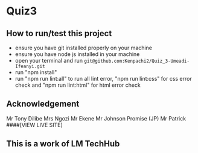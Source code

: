 # Quiz3
## How to run/test this project
* ensure you have git installed properly on your machine
* ensure you have node js installed in your machine
* open your terminal and run `git@github.com:Kenpachi2/Quiz_3-Umeadi-Ifeanyi.git`
* run "npm install"
* run "npm run lint:all" to run all lint error, "npm run lint:css" for css error check and "npm run lint:html" for html error check
## Acknowledgement
Mr Tony Dilibe
Mrs Ngozi
Mr Ekene
Mr Johnson Promise (JP)
Mr Patrick
####[VIEW LIVE SITE]
## This is a work of LM TechHub